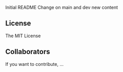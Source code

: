Initial README
Change on main and dev
new content

## License

The MIT License

## Collaborators

If you want to contribute, ...